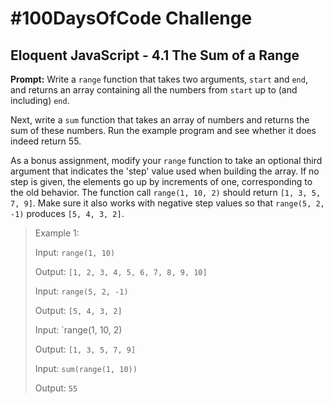 # #100DaysOfCode Challenge

## Eloquent JavaScript - 4.1 The Sum of a Range

**Prompt:**
Write a `range` function that takes two arguments, `start` and `end`, and returns an array containing all the numbers from `start` up to (and including) `end`.

Next, write a `sum` function that takes an array of numbers and returns the sum of these numbers. Run the example program and see whether it does indeed return 55.

As a bonus assignment, modify your `range` function to take an optional third argument that indicates the 'step' value used when building the array. If no step is given, the elements go up by increments of one, corresponding to the old behavior. The function call `range(1, 10, 2)` should return `[1, 3, 5, 7, 9]`. Make sure it also works with negative step values so that `range(5, 2, -1)` produces `[5, 4, 3, 2]`.

> Example 1:
> 
> Input: `range(1, 10)`
>  
> Output: `[1, 2, 3, 4, 5, 6, 7, 8, 9, 10]`
>
> Input: `range(5, 2, -1)`
>  
> Output: `[5, 4, 3, 2]`
>
> Input: `range(1, 10, 2)
>  
> Output: `[1, 3, 5, 7, 9]`
>
> Input: `sum(range(1, 10))`
>
> Output: `55`
>

